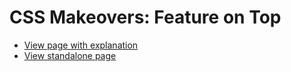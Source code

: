 # CSS Makeovers: Feature on Top

* [View page with explanation](https://www.cssmakeovers.com/patterns/feature-on-top/)
* [View standalone page](https://www.cssmakeovers.com/patterns/feature-on-top/standalone.html)
